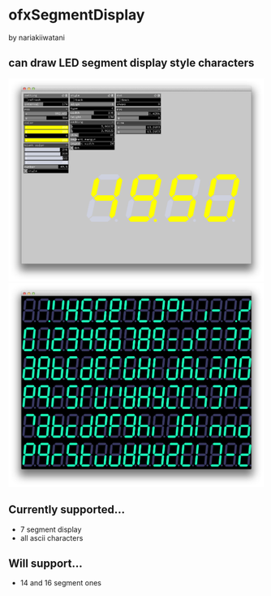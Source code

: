 # ofxSegmentDisplay
by nariakiiwatani

## can draw LED segment display style characters
![screenshot](/capture.png)
![screenshot2](/all_char.png)

## Currently supported...
- 7 segment display
- all ascii characters

## Will support...
- 14 and 16 segment ones